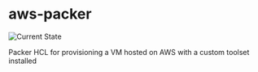 # aws-packer

![Current State](https://img.shields.io/badge/current%20state-incubating-lightblue)

Packer HCL for provisioning a VM hosted on AWS with a custom toolset installed

